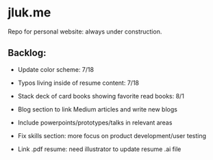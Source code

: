 # jluk.me

Repo for personal website: always under construction.

## Backlog:
- Update color scheme: 7/18
- Typos living inside of resume content: 7/18
- Stack deck of card books showing favorite read books: 8/1

- Blog section to link Medium articles and write new blogs
- Include powerpoints/prototypes/talks in relevant areas
- Fix skills section: more focus on product development/user testing
- Link .pdf resume: need illustrator to update resume .ai file
